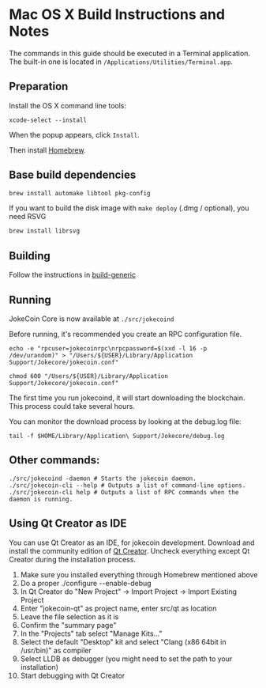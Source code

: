 Mac OS X Build Instructions and Notes
====================================
The commands in this guide should be executed in a Terminal application.
The built-in one is located in `/Applications/Utilities/Terminal.app`.

Preparation
-----------
Install the OS X command line tools:

`xcode-select --install`

When the popup appears, click `Install`.

Then install [Homebrew](https://brew.sh).

Base build dependencies
-----------------------

```bash
brew install automake libtool pkg-config
```

If you want to build the disk image with `make deploy` (.dmg / optional), you need RSVG
```bash
brew install librsvg
```

Building
--------

Follow the instructions in [build-generic](build-generic.md)

Running
-------

JokeCoin Core is now available at `./src/jokecoind`

Before running, it's recommended you create an RPC configuration file.

    echo -e "rpcuser=jokecoinrpc\nrpcpassword=$(xxd -l 16 -p /dev/urandom)" > "/Users/${USER}/Library/Application Support/Jokecore/jokecoin.conf"

    chmod 600 "/Users/${USER}/Library/Application Support/Jokecore/jokecoin.conf"

The first time you run jokecoind, it will start downloading the blockchain. This process could take several hours.

You can monitor the download process by looking at the debug.log file:

    tail -f $HOME/Library/Application\ Support/Jokecore/debug.log

Other commands:
-------

    ./src/jokecoind -daemon # Starts the jokecoin daemon.
    ./src/jokecoin-cli --help # Outputs a list of command-line options.
    ./src/jokecoin-cli help # Outputs a list of RPC commands when the daemon is running.

Using Qt Creator as IDE
------------------------
You can use Qt Creator as an IDE, for jokecoin development.
Download and install the community edition of [Qt Creator](https://www.qt.io/download/).
Uncheck everything except Qt Creator during the installation process.

1. Make sure you installed everything through Homebrew mentioned above
2. Do a proper ./configure --enable-debug
3. In Qt Creator do "New Project" -> Import Project -> Import Existing Project
4. Enter "jokecoin-qt" as project name, enter src/qt as location
5. Leave the file selection as it is
6. Confirm the "summary page"
7. In the "Projects" tab select "Manage Kits..."
8. Select the default "Desktop" kit and select "Clang (x86 64bit in /usr/bin)" as compiler
9. Select LLDB as debugger (you might need to set the path to your installation)
10. Start debugging with Qt Creator
